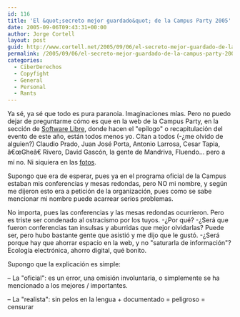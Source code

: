 ```yaml
---
id: 116
title: 'El &quot;secreto mejor guardado&quot; de la Campus Party 2005'
date: 2005-09-06T09:43:31+00:00
author: Jorge Cortell
layout: post
guid: http://www.cortell.net/2005/09/06/el-secreto-mejor-guardado-de-la-campus-party-2005/
permalink: /2005/09/06/el-secreto-mejor-guardado-de-la-campus-party-2005/
categories:
  - CiberDerechos
  - Copyfight
  - General
  - Personal
  - Rants
---
```

Ya sé, ya sé que todo es pura paranoia. Imaginaciones mí­as. Pero no puedo dejar de preguntarme cómo es que en la web de la Campus Party, en la sección de [Software Libre](http://web5.campus-party.org//index.php3?SEC=33&action=NEWS&id=321), donde hacen el "epí­logo" o recapitulación del evento de este año, están todos menos yo. Citan a todos (-¿me olvido de alguien?) Claudio Prado, Juan José Porta, Antonio Larrosa, Cesar Tapia, â€œGheâ€ Rivero, David Gascón, la gente de Mandriva, Fluendo... pero a mí­ no. Ni siquiera en las [fotos](http://web5.campus-party.org//index.php3?SEC=39&action=VERGALERIAS_SEC&ID_SECCION=33).

Supongo que era de esperar, pues ya en el programa oficial de la Campus estaban mis conferencias y mesas redondas, pero NO mi nombre, y según me dijeron esto era a petición de la organización, pues como se sabe mencionar mi nombre puede acarrear serios problemas.

No importa, pues las conferencias y las mesas redondas ocurrieron. Pero es triste ser condenado al ostracismo por los tuyos. -¿Por qué? -¿Será que fueron conferencias tan insulsas y aburridas que mejor olvidarlas? Puede ser, pero hubo bastante gente que asistió y me dijo que le gustó. -¿Será porque hay que ahorrar espacio en la web, y no "saturarla de información"? Ecologí­a electrónica, ahorro digital, qué bonito.

Supongo que la explicación es simple:

– La "oficial": es un error, una omisión involuntaria, o simplemente se ha mencionado a los mejores / importantes.

– La "realista": sin pelos en la lengua + documentado = peligroso = censurar